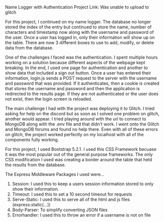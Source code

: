 Name Logger with Authentication
Project Link: Was unable to upload to glitch

For this project, I continued on my name logger. The database no longer stored the index of the entry but continued to store the name, number of characters and timestamp now along with the username and password of the user. Once a user has logged in, only their information will show up on the table. There are now 3 different boxes to use to add, modify, or delete data from the database. 

One of the challenges I faced was the authentication. I spent multiple hours working on a solution because different aspects of the webpage kept breaking. In the end, I used one page for authentication and another to show data that included a sign out button. Once a user has entered their information, login.js sends a POST request to the server with the username and password that was provided. If it authenticates, then a cookie is created that stores the username and password and then the application is redirected to the results page. If they are not authenticated or the user does not exist, then the login screen is reloaded.

The main challenge I had with the project was deploying it to Glitch. I tried asking for help on the discord but as soon as I solved one problem on glitch, another would appear. I tried playing around with the url to connect to MongoDB along with the .env file and that didn't work. I went onto the Glitch and MongoDB forums and found no help there. Even with all of these errors on glitch, the project worked perfectly on my localhost with all of the components fully working.

For this project, I used Bootstrap 5.2.1. I used this CSS Framework becuase it was the most popular out of the general purpose frameworks. The only CSS modification I used was creating a border around the table that held the results from the database.

The Express Middleware Packages I used were...
1. Session: I used this to keep a users session information stored to only show their information.
2. Timeout: I used this to set a 10 second timeout for requests
3. Serve-Static: I used this to serve all of the html and js files (express.static(...))
4. Body-Parser: To simplify converting JSON files
5. Errorhandler: I used this to throw an error if a username is not on file